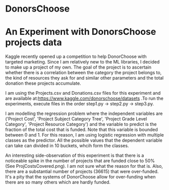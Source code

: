 # DonorsChoose

An Experiment with DonorsChoose projects data
==============================================

Kaggle recently opened up a competition to help DonorChoose with targeted marketing. Since I am relatively new to the ML libraries, I decided to make up a project of my own. The goal of the project is to ascertain whether there is a correlation between the category the project belongs to, the kind of resources they ask for and similar other parameters and the total donation these projects accumulate.

I am using the Projects.csv and Donations.csv files for this experiment and are available at:https://www.kaggle.com/donorschoose/datasets .To run the experiments, execute files in the order step1.py -> step2.py -> step3.py.

I am modelling the regression problem where the independent variables are ('Project Cost', 'Project Subject Category Tree', 'Project Grade Level Category', 'Project Resource Category') and the variable to predict is the fraction of the total cost that is funded. Note that this variable is bounded between 0 and 1. For this reason, I am using logistic regression with multiple classes as the predictor. All the possible values that the dependent variable can take can divided in 10 buckets, whcih form the classes.

An interesting side-observation of this experiment is that there is a noticeable spike in the number of projects that are funded close to 50% (See ProjCostsCovered.png). I am not sure what the reason for that is. Also, there are a substantial number of projects (36615) that were over-funded. It's a pity that the systems of DonorChoose allow for over-funding when there are so many others which are hardly funded.
